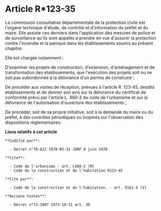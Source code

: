 # Article R*123-35

La commission consultative départementale de la protection civile est l'organe technique d'étude, de contrôle et
d'information du préfet et du maire. Elle assiste ces derniers dans l'application des mesures de police et de surveillance
qu'ils sont appelés à prendre en vue d'assurer la protection contre l'incendie et la panique dans les établissements soumis
au présent chapitre.

Elle est chargée notamment :

D'examiner les projets de construction, d'extension, d'aménagement et de transformation des établissements, que l'exécution
des projets soit ou ne soit pas subordonnée à la délivrance d'un permis de construire ;

De procéder aux visites de réception, prévues à l'article R. 123-45, desdits établissements et de donner son avis sur la
délivrance du certificat de conformité prévu par l'article L. 460-2 du code de l'urbanisme et sur la délivrance de
l'autorisation d'ouverture des établissements ;

De procéder, soit de sa propre initiative, soit à la demande du maire ou du préfet, à des contrôles périodiques ou inopinés
sur l'observation des dispositions réglementaires.

**Liens relatifs à cet article**

	**Codifié par**:

	  - Décret n°78-622 1978-05-31 JORF 8 juin 1978

	**Cite**:

	  - Code de l'urbanisme - art. L460-2 (M)
	  - Code de la construction et de l'habitation R123-45

	**Cité par**:

	  - Code de la construction et de l'habitation. - art. R161-5 (V)

	**Anciens textes**:

	  - Décret n°73-1007 1973-10-31 art. 36
